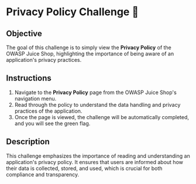 # Privacy Policy Challenge 📜

## Objective

The goal of this challenge is to simply view the **Privacy Policy** of the OWASP Juice Shop, highlighting the importance of being aware of an application's privacy practices.

## Instructions

1. Navigate to the **Privacy Policy** page from the OWASP Juice Shop's navigation menu.
2. Read through the policy to understand the data handling and privacy practices of the application.
3. Once the page is viewed, the challenge will be automatically completed, and you will see the green flag.

## Description

This challenge emphasizes the importance of reading and understanding an application's privacy policy. It ensures that users are informed about how their data is collected, stored, and used, which is crucial for both compliance and transparency.
